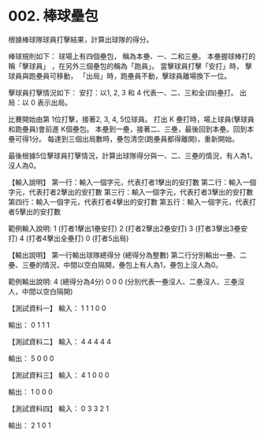 # 002. 棒球壘包

根據棒球隊球員打擊結果，計算出球隊的得分。

棒球規則如下：
球場上有四個壘包， 稱為本壘、一、二和三壘。
本壘握球棒打的稱「擊球員」 ，在另外三個壘包的稱為「跑員」。
當擊球員打擊「安打」時， 擊球員與跑壘員可移動，
「出局」時，跑壘員不動，擊球員離場換下一位。

擊球員打擊情況如下：
安打：以1, 2, 3 和 4 代表一、二、三和全(四)壘打。
出局：以 0 表示出局。

比賽開始由第 1位打擊，接著2, 3, 4, 5位球員。
打出 K 壘打時，場上球員(擊球員和跑壘員)會前進 K個壘包。
本壘到一壘，接著二、三壘，最後回到本壘。回到本壘可得1分。
每達到三個出局數時，壘包清空(跑壘員都得離開)，重新開始。

最後根據5位擊球員打擊情況，計算出球隊得分與一、二、三壘的情況，有人為1，沒人為0。

【輸入說明】
第一行：輸入一個字元，代表打者1擊出的安打數
第二行：輸入一個字元，代表打者2擊出的安打數
第三行：輸入一個字元，代表打者3擊出的安打數
第四行：輸入一個字元，代表打者4擊出的安打數
第五行：輸入一個字元，代表打者5擊出的安打數

範例輸入說明:
1 (打者1擊出1壘安打)
2 (打者2擊出2壘安打)
3 (打者3擊出3壘安打)
4 (打者4擊出全壘打)
0 (打者5出局)

【輸出說明】
第一行輸出球隊總得分 (總得分為整數)
第二行分別輸出一壘、二壘、三壘的情況，中間以空白隔開，壘包上有人為1，壘包上沒人為0。

範例輸出說明:
4 (總得分為4分)
0 0 0 (分別代表一壘沒人、二壘沒人、三壘沒人，中間以空白隔開)

【測試資料一】
輸入：
1
1
1
0
0

輸出：
0
1 1 1

【測試資料二】
輸入：
4
4
4
4
4

輸出：
5
0 0 0

【測試資料三】
輸入：
4
1
0
0
0

輸出：
1
0 0 0

【測試資料四】
輸入：
0
3
3
2
1

輸出：
2
1 0 1



